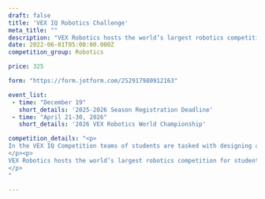 ```yaml
---
draft: false
title: 'VEX IQ Robotics Challenge'
meta_title: ""
description: "VEX Robotics hosts the world’s largest robotics competition for students all over the world to compete against one another using a robot of their own design."
date: 2022-06-01T05:00:00.000Z
competition_group: Robotics

price: 325

form: "https://form.jotform.com/252917980912163"

event_list:
 - time: "December 19"
   short_details: '2025-2026 Season Registration Deadline'
 - time: "April 21-30, 2026"
   short_details: '2026 VEX Robotics World Championship'

competition_details: "<p>
In the VEX IQ Competition teams of students are tasked with designing and building a robot to play with other teams in a game-based engineering challenge. Classroom STEM concepts are put to the test as students learn lifelong skills in teamwork, leadership, communications, and more.
</p><p>
VEX Robotics hosts the world’s largest robotics competition for students all over the world to compete against one another using a robot of their own design. In the VEX IQ Competition, classroom STEM concepts are put to the test as students learn lifelong skills in teamwork, leadership, communications, and more. Tournaments to determine the best teams are held year-round at the regional, state, and national levels and culminate at the VEX Robotics World Championship each April. 
</p>
"

---
```

